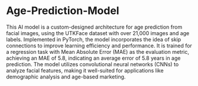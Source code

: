 # Age-Prediction-Model
This AI model is a custom-designed architecture for age prediction from facial images, using the UTKFace dataset with over 21,000 images and age labels. Implemented in PyTorch, the model incorporates the idea of skip connections to improve learning efficiency and performance. It is trained for a regression task with Mean Absolute Error (MAE) as the evaluation metric, achieving an MAE of 5.8, indicating an average error of 5.8 years in age prediction. The model utilizes convolutional neural networks (CNNs) to analyze facial features, making it well-suited for applications like demographic analysis and age-based marketing.
